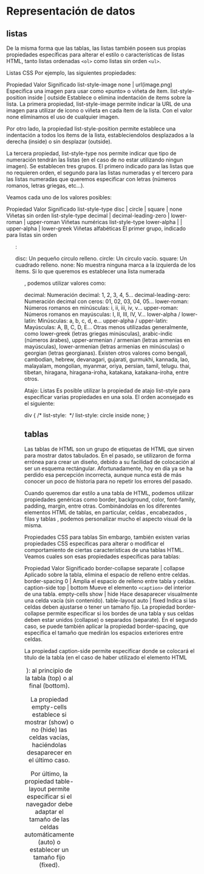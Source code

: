 # Representación de datos

## listas
De la misma forma que las tablas, las listas también poseen sus propias propiedades específicas para alterar el estilo o características de listas HTML, tanto listas ordenadas ``<ol>`` como listas sin orden ``<ul>``.

Listas CSS 
Por ejemplo, las siguientes propiedades:

Propiedad	Valor	Significado
list-style-image	none | url(image.png)	Especifica una imagen para usar como «punto» o viñeta de ítem.
list-style-position	inside | outside	Establece o elimina indentación de ítems sobre la lista.
La primera propiedad, list-style-image permite indicar la URL de una imagen para utilizar de icono o viñeta en cada ítem de la lista. Con el valor none eliminamos el uso de cualquier imagen.

Por otro lado, la propiedad list-style-position permite establece una indentación a todos los ítems de la lista, estableciendolos desplazados a la derecha (inside) o sin desplazar (outside).

La tercera propiedad, list-style-type nos permite indicar que tipo de numeración tendrán las listas (en el caso de no estar utilizando ningun imagen). Se establecen tres grupos. El primero indicado para las listas que no requieren orden, el segundo para las listas numeradas y el tercero para las listas numeradas que queremos especificar con letras (números romanos, letras griegas, etc...).

Veamos cada uno de los valores posibles:

Propiedad	Valor	Significado
list-style-type	disc | circle | square | none	Viñetas sin orden
list-style-type	decimal | decimal-leading-zero | lower-roman | upper-roman	Viñetas numéricas
list-style-type	lower-alpha | | upper-alpha | lower-greek	Viñetas alfabéticas
El primer grupo, indicado para listas sin orden <ul>:

disc: Un pequeño circulo relleno.
circle: Un circulo vacío.
square: Un cuadrado relleno.
none: No muestra ninguna marca a la izquierda de los ítems.
Si lo que queremos es establecer una lista numerada <ol>, podemos utilizar valores como:

decimal: Numeración decimal: 1, 2, 3, 4, 5...
decimal-leading-zero: Numeración decimal con ceros: 01, 02, 03, 04, 05...
lower-roman: Números romanos en minúsculas: i, ii, iii, iv, v...
upper-roman: Números romanos en mayúsculas: I, II, III, IV, V...
lower-alpha / lower-latin: Minúsculas: a, b, c, d, e...
upper-alpha / upper-latin: Mayúsculas: A, B, C, D, E...
Otras menos utilizadas generalmente, como lower-greek (letras griegas minúsculas), arabic-indic (números árabes), upper-armenian / armenian (letras armenias en mayúsculas), lower-armenian (letras armenias en minúsculas) o georgian (letras georgianas).
Existen otros valores como bengali, cambodian, hebrew, devanagari, gujarati, gurmukhi, kannada, lao, malayalam, mongolian, myanmar, oriya, persian, tamil, telugu. thai, tibetan, hiragana, hiragana-iroha, katakana, katakana-iroha, entre otros.

Atajo: Listas 
Es posible utilizar la propiedad de atajo list-style para especificar varias propiedades en una sola. El orden aconsejado es el siguiente:

div {
    /* list-style: <type> <position> <image> */
    list-style: circle inside none;
}
## tablas
Las tablas de HTML son un grupo de etiquetas de HTML que sirven para mostrar datos tabulados. En el pasado, se utilizaron de forma errónea para crear un diseño, debido a su facilidad de colocación al ser un esquema rectángular. Afortunadamente, hoy en día ya se ha perdido esa percepción incorrecta, aunque nunca está de más conocer un poco de historia para no repetir los errores del pasado.

Cuando queremos dar estilo a una tabla de HTML, podemos utilizar propiedades genéricas como border, background, color, font-family, padding, margin, entre otras. Combinándolas en los diferentes elementos HTML de tablas, en particular, celdas <td>, encabezados <th>, filas <tr> y tablas <table>, podemos personalizar mucho el aspecto visual de la misma.

Propiedades CSS para tablas 
Sin embargo, también existen varias propiedades CSS específicas para alterar o modificar el comportamiento de ciertas características de una tablas HTML. Veamos cuales son esas propiedades específicas para tablas:

Propiedad	Valor	Significado
border-collapse	separate | collapse	Aplicado sobre la tabla, elimina el espacio de relleno entre celdas.
border-spacing	0 | 	Amplia el espacio de relleno entre tabla y celdas.
caption-side	top | bottom	Mueve el elemento ``<caption>`` del interior de una tabla.
empty-cells	show | hide	Hace desaparecer visualmente una celda vacía (sin contenido).
table-layout	auto | fixed	Indica si las celdas deben ajustarse o tener un tamaño fijo.
La propiedad border-collapse permite especificar si los bordes de una tabla y sus celdas deben estar unidos (collapse) o separados (separate). En el segundo caso, se puede también aplicar la propiedad border-spacing, que especifica el tamaño que medirán los espacios exteriores entre celdas.

La propiedad caption-side permite especificar donde se colocará el título de la tabla (en el caso de haber utilizado el elemento HTML <caption>): al principio de la tabla (top) o al final (bottom).

La propiedad empty-cells establece si mostrar (show) o no (hide) las celdas vacías, haciéndolas desaparecer en el último caso.

Por último, la propiedad table-layout permite especificar si el navegador debe adaptar el tamaño de las celdas automáticamente (auto) o establecer un tamaño fijo (fixed).
